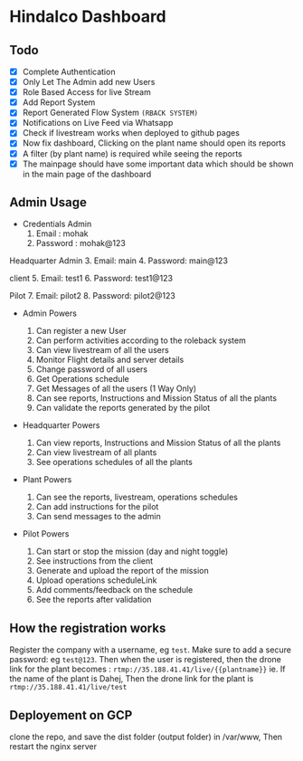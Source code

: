 # Hindalco Dashboard

## Todo 
- [x] Complete Authentication
- [x] Only Let The Admin add new Users
- [x] Role Based Access for live Stream
- [x] Add Report System
- [x] Report Generated Flow System `(RBACK SYSTEM)`
- [x] Notifications on Live Feed via Whatsapp
- [x] Check if livestream works when deployed to github pages
- [x] Now fix dashboard, Clicking on the plant name should open its reports
- [x] A filter (by plant name) is required while seeing the reports
- [x] The mainpage should have some important data which should be shown in the main page of the dashboard

## Admin Usage
- Credentials
Admin
    1. Email : mohak
    2. Password : mohak@123

Headquarter Admin
    3. Email: main
    4. Password: main@123

client
    5. Email: test1
    6. Password: test1@123

Pilot
    7. Email: pilot2
    8. Password: pilot2@123

- Admin Powers
    1. Can register a new User
    2. Can perform activities according to the roleback system
    3. Can view livestream of all the users
    4. Monitor Flight details and server details
    5. Change password of all users
    6. Get Operations schedule
    7. Get Messages of all the users (1 Way Only)
    8. Can see reports, Instructions and Mission Status of all the plants
    9. Can validate the reports generated by the pilot

- Headquarter Powers
    1. Can view reports, Instructions and Mission Status of all the plants
    2. Can view livestream of all plants
    3. See operations schedules of all the plants

- Plant Powers
    1. Can see the reports, livestream, operations schedules 
    2. Can add instructions for the pilot
    3. Can send messages to the admin

- Pilot Powers
    1. Can start or stop the mission (day and night toggle)
    2. See instructions from the client
    3. Generate and upload the report of the mission
    4. Upload operations scheduleLink
    5. Add comments/feedback on the schedule
    6. See the reports after validation

## How the registration works
Register the company with a username, eg `test`.
Make sure to add a secure password: eg `test@123`.
Then when the user is registered, then the drone link for the plant becomes : `rtmp://35.188.41.41/live/{{plantname}}`
ie. If the name of the plant is Dahej, Then the drone link for the plant is `rtmp://35.188.41.41/live/test`

## Deployement on GCP
clone the repo, and save the dist folder (output folder) in /var/www,
Then restart the nginx server
